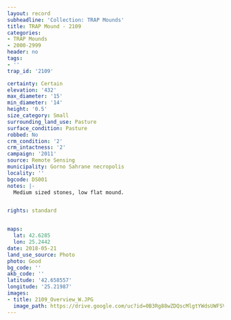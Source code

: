 ```yaml
---
layout: record
subheadline: 'Collection: TRAP Mounds'
title: TRAP Mound - 2109
categories:
- TRAP Mounds
- 2000-2999
header: no
tags:
- ''
trap_id: '2109'

certainty: Certain
elevation: '432'
max_diameter: '15'
min_diameter: '14'
height: '0.5'
size_category: Small
surrounding_land_use: Pasture
surface_condition: Pasture
robbed: No
crm_condition: '2'
crm_intactness: '2'
campaign: '2011'
source: Remote Sensing
municipality: Gorno Sahrane necropolis
locality: ''
bgcode: DS001
notes: |-
  Medium sized stones, low flat mound.


rights: standard


maps:
  lat: 42.6285
  lon: 25.2442
date: 2018-05-21
land_use_source: Photo
photo: Good
bg_code: ''
akb_code: ''
latitude: '42.658557'
longitude: '25.21987'
images:
- title: 2109_Overview_W.JPG
  image_path: https://drive.google.com/uc?id=0B3Rg88wZDQscMlgtYWdsUWFSVE0
---
```

